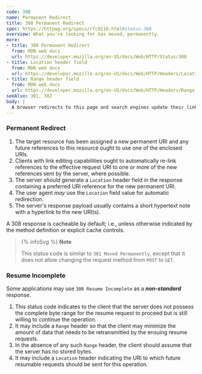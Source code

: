 ```yaml
---
code: 308
name: Permanent Redirect
title: 308 Permanent Redirect
spec: https://httpwg.org/specs/rfc9110.html#status.308
overview: What you're looking for has moved, permanently.
more:
- title: 308 Permanent Redirect
  from: MDN web docs
  url: https://developer.mozilla.org/en-US/docs/Web/HTTP/Status/308
- title: Location header field
  from: MDN web docs
  url: https://developer.mozilla.org/en-US/docs/Web/HTTP/Headers/Location
- title: Range header field
  from: MDN web docs
  url: https://developer.mozilla.org/en-US/docs/Web/HTTP/Headers/Range
seeAlso: 301, 302
body: |
  A browser redirects to this page and search engines update their links to the resource (in 'SEO-speak', it is said that the 'link-juice' is sent to the new URL).
---
```


### Permanent Redirect

1. The target resource has been assigned a new permanent URI and any future references to this resource ought to use one of the enclosed URIs.
1. Clients with link editing capabilities ought to automatically re-link references to the effective request URI to one or more of the new references sent by the server, where possible.
1. The server _should_ generate a `Location` header field in the response containing a preferred URI reference for the new permanent URI.
1. The user agent _may_ use the `Location` field value for automatic redirection.
1. The server's response payload usually contains a short hypertext note with a hyperlink to the new URI(s).

A 308 response is cacheable by default; i.e., unless otherwise indicated by the method definition or explicit cache controls.

> {% infoSvg %} **Note**
>
> This status code is similar to `301 Moved Permanently`, except that it does not allow changing the request method from `POST` to `GET`.

### Resume Incomplete

Some applications may use `308 Resume Incomplete` as a **_non-standard_** response.

1. This status code indicates to the client that the server does not possess the complete byte range for the resume request to proceed but is still willing to continue the operation.
1. It may include a `Range` header so that the client may minimize the amount of data that needs to be retransmitted by the ensuing resume requests.
1. In the absence of any such `Range` header, the client should assume that the server has no stored bytes.
1. It may include a `Location` header indicating the URI to which future resumable requests should be sent for this operation.
